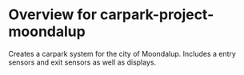 # Overview for carpark-project-moondalup
Creates a carpark system for the city of Moondalup. 
Includes a entry sensors and exit sensors as well as displays. 

